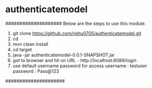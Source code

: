 # authenticatemodel
####################
Below are the steps to use this module.

1. git clone https://github.com/rishu0705/authenticatemodel.git
2. cd <module directory>
3. mvn clean install
4. cd target
5. java -jar authenticatemodel-0.0.1-SNAPSHOT.jar
6. got to browser and hit on URL - http://localhost:8089/login
7. use default username password for access 
	username : testuser
	password : Pass@123
	
##################### 
